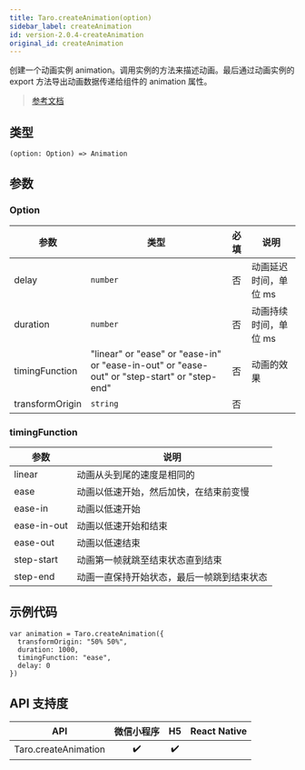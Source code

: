 ```yaml
---
title: Taro.createAnimation(option)
sidebar_label: createAnimation
id: version-2.0.4-createAnimation
original_id: createAnimation
---
```


创建一个动画实例 animation。调用实例的方法来描述动画。最后通过动画实例的 export 方法导出动画数据传递给组件的 animation 属性。

> [参考文档](https://developers.weixin.qq.com/miniprogram/dev/api/ui/animation/wx.createAnimation.html)

## 类型

```tsx
(option: Option) => Animation
```

## 参数

### Option

| 参数 | 类型 | 必填 | 说明 |
| --- | --- | :---: | --- |
| delay | `number` | 否 | 动画延迟时间，单位 ms |
| duration | `number` | 否 | 动画持续时间，单位 ms |
| timingFunction | "linear" or "ease" or "ease-in" or "ease-in-out" or "ease-out" or "step-start" or "step-end" | 否 | 动画的效果 |
| transformOrigin | `string` | 否 |  |

### timingFunction

| 参数 | 说明 |
| --- | --- |
| linear | 动画从头到尾的速度是相同的 |
| ease | 动画以低速开始，然后加快，在结束前变慢 |
| ease-in | 动画以低速开始 |
| ease-in-out | 动画以低速开始和结束 |
| ease-out | 动画以低速结束 |
| step-start | 动画第一帧就跳至结束状态直到结束 |
| step-end | 动画一直保持开始状态，最后一帧跳到结束状态 |

## 示例代码

```tsx
var animation = Taro.createAnimation({
  transformOrigin: "50% 50%",
  duration: 1000,
  timingFunction: "ease",
  delay: 0
})
```

## API 支持度

| API | 微信小程序 | H5 | React Native |
| :---: | :---: | :---: | :---: |
| Taro.createAnimation | ✔️ | ✔️ |  |
